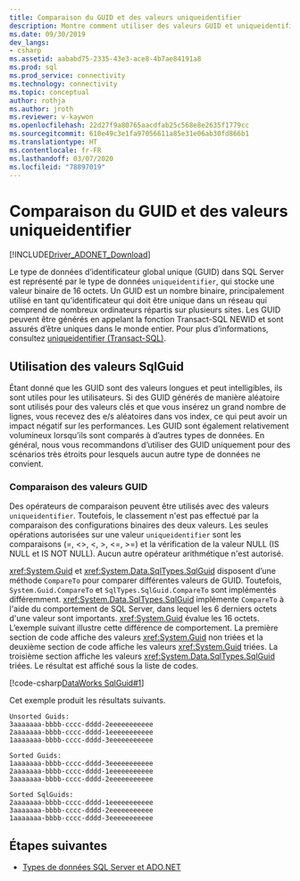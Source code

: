 ```yaml
---
title: Comparaison du GUID et des valeurs uniqueidentifier
description: Montre comment utiliser des valeurs GUID et uniqueidentifier dans SQL Server et .NET.
ms.date: 09/30/2019
dev_langs:
- csharp
ms.assetid: aababd75-2335-43e3-ace8-4b7ae84191a8
ms.prod: sql
ms.prod_service: connectivity
ms.technology: connectivity
ms.topic: conceptual
author: rothja
ms.author: jroth
ms.reviewer: v-kaywon
ms.openlocfilehash: 22d27f9a80765aacdfab25c568e8e2635f1779cc
ms.sourcegitcommit: 610e49c3e1fa97056611a85e31e06ab30fd866b1
ms.translationtype: HT
ms.contentlocale: fr-FR
ms.lasthandoff: 03/07/2020
ms.locfileid: "78897019"
---
```

# <a name="comparing-guid-and-uniqueidentifier-values"></a>Comparaison du GUID et des valeurs uniqueidentifier

[!INCLUDE[Driver_ADONET_Download](../../../includes/driver_adonet_download.md)]

Le type de données d’identificateur global unique (GUID) dans SQL Server est représenté par le type de données `uniqueidentifier`, qui stocke une valeur binaire de 16 octets. Un GUID est un nombre binaire, principalement utilisé en tant qu’identificateur qui doit être unique dans un réseau qui comprend de nombreux ordinateurs répartis sur plusieurs sites. Les GUID peuvent être générés en appelant la fonction Transact-SQL NEWID et sont assurés d’être uniques dans le monde entier. Pour plus d’informations, consultez [uniqueidentifier (Transact-SQL)](../../../t-sql/data-types/uniqueidentifier-transact-sql.md).  
  
## <a name="working-with-sqlguid-values"></a>Utilisation des valeurs SqlGuid  
Étant donné que les GUID sont des valeurs longues et peut intelligibles, ils sont utiles pour les utilisateurs. Si des GUID générés de manière aléatoire sont utilisés pour des valeurs clés et que vous insérez un grand nombre de lignes, vous recevez des e/s aléatoires dans vos index, ce qui peut avoir un impact négatif sur les performances. Les GUID sont également relativement volumineux lorsqu’ils sont comparés à d’autres types de données. En général, nous vous recommandons d’utiliser des GUID uniquement pour des scénarios très étroits pour lesquels aucun autre type de données ne convient.  
  
### <a name="comparing-guid-values"></a>Comparaison des valeurs GUID  
Des opérateurs de comparaison peuvent être utilisés avec des valeurs `uniqueidentifier`. Toutefois, le classement n'est pas effectué par la comparaison des configurations binaires des deux valeurs. Les seules opérations autorisées sur une valeur `uniqueidentifier` sont les comparaisons (=, <>, \<, >, \<=, >=) et la vérification de la valeur NULL (IS NULL et IS NOT NULL). Aucun autre opérateur arithmétique n'est autorisé.  
  
<xref:System.Guid> et <xref:System.Data.SqlTypes.SqlGuid> disposent d’une méthode `CompareTo` pour comparer différentes valeurs de GUID. Toutefois, `System.Guid.CompareTo` et `SqlTypes.SqlGuid.CompareTo` sont implémentés différemment. <xref:System.Data.SqlTypes.SqlGuid> implémente `CompareTo` à l'aide du comportement de SQL Server, dans lequel les 6 derniers octets d'une valeur sont importants. <xref:System.Guid> évalue les 16 octets. L’exemple suivant illustre cette différence de comportement. La première section de code affiche des valeurs <xref:System.Guid> non triées et la deuxième section de code affiche les valeurs <xref:System.Guid> triées. La troisième section affiche les valeurs <xref:System.Data.SqlTypes.SqlGuid> triées. Le résultat est affiché sous la liste de codes.  
  
[!code-csharp[DataWorks SqlGuid#1](~/../sqlclient/doc/samples/SqlGuid.cs#1)]
  
Cet exemple produit les résultats suivants.  
  
```console
Unsorted Guids:  
3aaaaaaa-bbbb-cccc-dddd-2eeeeeeeeeee  
2aaaaaaa-bbbb-cccc-dddd-1eeeeeeeeeee  
1aaaaaaa-bbbb-cccc-dddd-3eeeeeeeeeee  
  
Sorted Guids:  
1aaaaaaa-bbbb-cccc-dddd-3eeeeeeeeeee  
2aaaaaaa-bbbb-cccc-dddd-1eeeeeeeeeee  
3aaaaaaa-bbbb-cccc-dddd-2eeeeeeeeeee  
  
Sorted SqlGuids:  
2aaaaaaa-bbbb-cccc-dddd-1eeeeeeeeeee  
3aaaaaaa-bbbb-cccc-dddd-2eeeeeeeeeee  
1aaaaaaa-bbbb-cccc-dddd-3eeeeeeeeeee  
```  
  
## <a name="next-steps"></a>Étapes suivantes
- [Types de données SQL Server et ADO.NET](sql-server-data-types.md)
